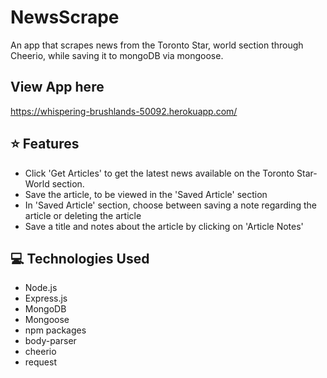 # NewsScrape

An app that scrapes news from the Toronto Star, world section through Cheerio, while saving it to mongoDB via mongoose.

## View App here
https://whispering-brushlands-50092.herokuapp.com/


## :star: Features
* Click 'Get Articles' to get the latest news available on the Toronto Star- World section.
* Save the article, to be viewed in the 'Saved Article' section
* In 'Saved Article' section, choose between saving a note regarding the article or deleting the article
* Save a title and notes about the article by clicking on 'Article Notes'

## :computer: Technologies Used
* Node.js
* Express.js
* MongoDB
* Mongoose
* npm packages
* body-parser
* cheerio
* request

